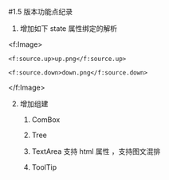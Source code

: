 #1.5 版本功能点纪录
1. 增加如下 state 属性绑定的解析

<f:Image>

    <f:source.up>up.png</f:source.up>

    <f:source.down>down.png</f:source.down>

</f:Image>

2. 增加组建
   1) ComBox

   2) Tree

   3) TextArea 支持 html 属性 ，支持图文混排

   4) ToolTip